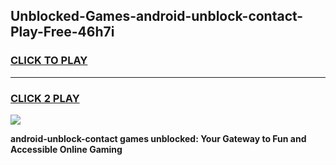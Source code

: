 
## Unblocked-Games-android-unblock-contact-Play-Free-46h7i
<h3>
<a href="https://premium76.site?title=android-unblock-contact&ref=21A">CLICK TO PLAY</a></h3>
<hr>

<h3>
<a href="https://premium76.site?title=android-unblock-contact&ref=21A">CLICK 2 PLAY</a>
  
</h3>

<a href="https://premium76.site?title=android-unblock-contact&ref=21A"><img src="https://clearcache.store/games.png"></a>


**android-unblock-contact games unblocked: Your Gateway to Fun and Accessible Online Gaming**
